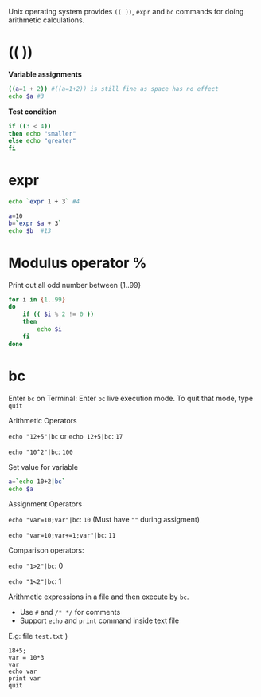 Unix operating system provides ``(( ))``, ``expr`` and ``bc`` commands for doing arithmetic calculations.

# (( ))

**Variable assignments**

```sh
((a=1 + 2)) #((a=1+2)) is still fine as space has no effect
echo $a #3
```
**Test condition**
```sh
if ((3 < 4))
then echo "smaller"
else echo "greater"
fi
```
# expr

```sh
echo `expr 1 + 3` #4
```
```sh
a=10
b=`expr $a + 3`
echo $b  #13
```
# Modulus operator %
Print out all odd number between {1..99}
```sh
for i in {1..99}
do
    if (( $i % 2 != 0 ))
    then 
        echo $i
    fi
done
```
# bc

Enter ``bc`` on Terminal: Enter ``bc`` live execution mode. To quit that mode, type ``quit``

Arithmetic Operators

``echo "12+5"|bc`` or ``echo 12+5|bc``: ``17``

``echo "10^2"|bc``: ``100``

Set value for variable

```sh
a=`echo 10+2|bc`
echo $a
```

Assignment Operators

``echo "var=10;var"|bc``: ``10`` (Must have ``""`` during assigment)

``echo "var=10;var+=1;var"|bc``: ``11``

Comparison operators:

``echo "1>2"|bc``: 0

``echo "1<2"|bc``: 1

Arithmetic expressions in a file and then execute by ``bc``.

* Use ``#`` and ``/* */`` for comments
* Support ``echo``  and ``print`` command inside text file

E.g: file ``test.txt`` )

```
18+5;
var = 10*3
var
echo var
print var
quit
```
